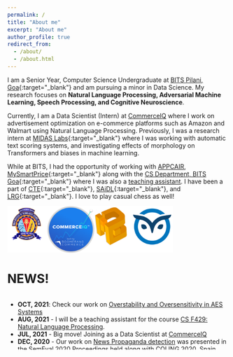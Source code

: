 ```yaml
---
permalink: /
title: "About me"
excerpt: "About me"
author_profile: true
redirect_from: 
  - /about/
  - /about.html
---
```

I am a Senior Year, Computer Science Undergraduate at [BITS Pilani, Goa](https://www.bits-pilani.ac.in/Goa/index.aspx){:target="_blank"} and am pursuing a minor in Data Science. My research focuses on **Natural Language Processing, Adversarial Machine Learning, Speech Processing, and Cognitive Neuroscience**.

Currently, I am a Data Scientist (Intern) at [CommerceIQ](https://www.commerceiq.ai/) where I work on advertisement optimization on e-commerce platforms such as Amazon and Walmart using Natural Language Processing. Previously, I was a research intern at [MIDAS Labs](http://midas.iiitd.edu.in/){:target="_blank"} where I was working with automatic text scoring systems, and investigating effects of morphology on Transformers and biases in machine learning.

While at BITS, I had the opportunity of working with [APPCAIR](https://www.bits-pilani.ac.in/appcair/), [MySmartPrice](https://www.mysmartprice.com){:target="_blank"} along with the [CS Department, BITS Goa](https://www.bits-pilani.ac.in/goa/ComputerScienceInformationsSystems/ComputerScienceandInformationSystems){:target="_blank"} where I was also a [teaching assistant](/teaching). I have been a part of [CTE](https://bpgc-cte.org/){:target="_blank"}, [SAiDL](https://www.saidl.in/){:target="_blank"}, and [LRG](http://lrg.saidl.in/){:target="_blank"}. I love to play casual chess as well!

<img src="/images/Merged_logo.png" alt="Affiliations" style="width:75%;"/>

# NEWS!

<div style="overflow:scroll; height:9em;">
<ul>
  <li><strong>OCT, 2021</strong>: Check our work on <a href="https://deepai.org/publication/aes-are-both-overstable-and-oversensitive-explaining-why-and-proposing-defenses" target="_blank">Overstability and Oversensitivity in AES Systems</a></li>

  <li><strong>AUG, 2021</strong> - I will be a teaching assistant for the course <a href="https://bpgc-csf429.github.io/" target="_blank">CS F429: Natural Language Processing</a>.</li>

  <li><strong>JUL, 2021</strong> - Big move! Joining as a Data Scientist at <a href="https://www.commerceiq.ai/" target="_blank">CommerceIQ</a></li>

  <li><strong>DEC, 2020</strong> - Our work on <a href="https://aclanthology.org/2020.semeval-1.226/" target="_blank">News Propaganda detection</a> was presented in the SemEval 2020 Proceedings held along with COLING 2020, Spain.</li>
  
  <li><strong>AUG, 2020</strong> - I will be the lead and head of duties at <a href="http://lrg.saidl.in/" target="_blank">LRG</a></li>
  
  <li><strong>JUN, 2020</strong> - Completed my Data Science summer internship at <a href="https://www.mysmartprice.com/" target="_blank">MySmartPrice</a>.</li>
  
  <li><strong>JUN, 2020</strong> - I delivered a talk on research in Computer Science, organized by <a href="https://www.bits-pilani.ac.in/goa/chapters" target="_blank">IEEE</a>, BITS Pilani. <a href="https://www.youtube.com/watch?v=kQMy1-9fBTE" target="_blank">Recording</a>.</li>
  
  <li><strong>JUN, 2020</strong> - My first paper got accepted for publication at SemEval 2020 - <a href="https://aclanthology.org/2020.semeval-1.226/" target="_blank">Link to Paper</a></li>
  
  <li><strong>MAY, 2020</strong> - I will be working at <a href="http://midas.iiitd.edu.in/team/Somesh-Kumar-Singh.html" target="_blank">MIDAS</a> as a remote intern under Dr. Rajiv Shah&#39;s guidance.</li>
</ul>

<!-- Global site tag (gtag.js) - Google Analytics -->
<script async src="https://www.googletagmanager.com/gtag/js?id=UA-178463347-2"></script>
<script>
  window.dataLayer = window.dataLayer || [];
  function gtag(){dataLayer.push(arguments);}
  gtag('js', new Date());

  gtag('config', 'UA-178463347-2');
</script>